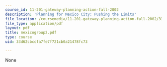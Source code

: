 ```yaml
---
course_id: 11-201-gateway-planning-action-fall-2002
description: 'Planning for Mexico City: Pushing the Limits'
file_location: /coursemedia/11-201-gateway-planning-action-fall-2002/33d62cbccfa7fe7f721cb0a21478fc73_mexicogroup2.pdf
file_type: application/pdf
layout: pdf
title: mexicogroup2.pdf
type: course
uid: 33d62cbccfa7fe7f721cb0a21478fc73

---
```

None